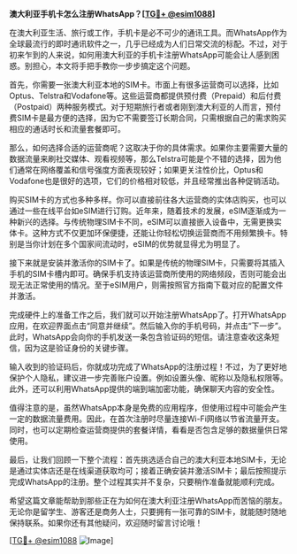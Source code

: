 **澳大利亚手机卡怎么注册WhatsApp？[[TG💪+ @esim1088](https://t.me/s/esim1088)]**

在澳大利亚生活、旅行或工作，手机卡是必不可少的通讯工具。而WhatsApp作为全球最流行的即时通讯软件之一，几乎已经成为人们日常交流的标配。不过，对于初来乍到的人来说，如何用澳大利亚的手机卡注册WhatsApp可能会让人感到困惑。别担心，本文将手把手教你一步步搞定这个问题。

首先，你需要一张澳大利亚本地的SIM卡。市面上有很多运营商可以选择，比如Optus、Telstra和Vodafone等。这些运营商都提供预付费（Prepaid）和后付费（Postpaid）两种服务模式。对于短期旅行者或者刚到澳大利亚的人而言，预付费SIM卡是最方便的选择，因为它不需要签订长期合同，只需根据自己的需求购买相应的通话时长和流量套餐即可。

那么，如何选择合适的运营商呢？这取决于你的具体需求。如果你主要需要大量的数据流量来刷社交媒体、观看视频等，那么Telstra可能是个不错的选择，因为他们通常在网络覆盖和信号强度方面表现较好；如果更关注性价比，Optus和Vodafone也是很好的选项，它们的价格相对较低，并且经常推出各种促销活动。

购买SIM卡的方式也多种多样。你可以直接前往各大运营商的实体店购买，也可以通过一些在线平台如eSIM进行订购。近年来，随着技术的发展，eSIM逐渐成为一种新兴的选择。与传统物理SIM卡不同，eSIM可以直接嵌入设备中，无需更换实体卡。这种方式不仅更加环保便捷，还能让你轻松切换运营商而不用频繁换卡。特别是当你计划在多个国家间流动时，eSIM的优势就显得尤为明显了。

接下来就是安装并激活你的SIM卡了。如果是传统的物理SIM卡，只需要将其插入手机的SIM卡槽内即可。确保手机支持该运营商所使用的网络频段，否则可能会出现无法正常使用的情况。至于eSIM用户，则需按照官方指南下载对应的配置文件并激活。

完成硬件上的准备工作之后，我们就可以开始注册WhatsApp了。打开WhatsApp应用，在欢迎界面点击“同意并继续”。然后输入你的手机号码，并点击“下一步”。此时，WhatsApp会向你的手机发送一条包含验证码的短信。请注意查收这条短信，因为这是验证身份的关键步骤。

输入收到的验证码后，你就成功完成了WhatsApp的注册过程！不过，为了更好地保护个人隐私，建议进一步完善账户设置。例如设置头像、昵称以及隐私权限等。此外，还可以利用WhatsApp提供的端到端加密功能，确保聊天内容的安全性。

值得注意的是，虽然WhatsApp本身是免费的应用程序，但使用过程中可能会产生一定的数据流量费用。因此，在首次注册时尽量连接Wi-Fi网络以节省流量开支。同时，也可以定期检查运营商提供的套餐详情，看看是否包含足够的数据量供日常使用。

最后，让我们回顾一下整个流程：首先挑选适合自己的澳大利亚本地SIM卡，无论是通过实体店还是在线渠道获取均可；接着正确安装并激活SIM卡；最后按照提示完成WhatsApp的注册。整个过程其实并不复杂，只要稍作准备就能顺利完成。

希望这篇文章能帮助到那些正在为如何在澳大利亚注册WhatsApp而苦恼的朋友。无论你是留学生、游客还是商务人士，只要拥有一张可靠的SIM卡，就能随时随地保持联系。如果你还有其他疑问，欢迎随时留言讨论哦！

[[TG💪+ @esim1088](https://t.me/s/esim1088) ![Image](https://i.postimg.cc/4NQfJmqS/Snipaste-2025-05-13-00-14-12.png)]